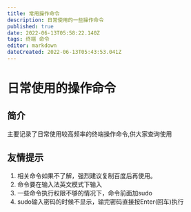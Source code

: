 ```yaml
---
title: 常用操作命令
description: 日常使用的一些操作命令
published: true
date: 2022-06-13T05:58:22.140Z
tags: 终端 命令
editor: markdown
dateCreated: 2022-06-13T05:43:53.041Z
---
```


# 日常使用的操作命令
## 简介
主要记录了日常使用较高频率的终端操作命令,供大家查询使用


## 友情提示
1. 相关命令如果不了解，强烈建议复制百度后再使用。
1. 命令要在输入法英文模式下输入
1. 一些命令执行权限不够的情况下，命令前面加sudo
1. sudo输入密码的时候不显示，输完密码直接按Enter(回车)执行

